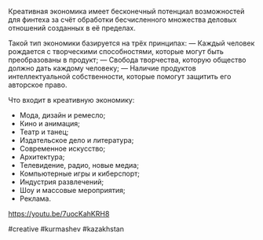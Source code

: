 
Креативная экономика имеет бесконечный потенциал возможностей для финтеха за счёт обработки бесчисленного множества деловых отношений созданных в её пределах.

Такой тип экономики базируется на трёх принципах:
— Каждый человек рождается с творческими способностями, которые могут быть преобразованы в продукт;
— Свобода творчества, которую общество должно дать каждому человеку;
— Наличие продуктов интеллектуальной собственности, которые помогут защитить его авторское право.

Что входит в креативную экономику:
- Мода, дизайн и ремесло;
- Кино и анимация;
- Театр и танец;
- Издательское дело и литература;
- Современное искусство;
- Архитектура;
- Телевидение, радио, новые медиа;
- Компьютерные игры и киберспорт;
- Индустрия развлечений;
- Шоу и массовые мероприятия;
- Реклама.

https://youtu.be/7uocKahKRH8

#creative #kurmashev #kazakhstan 